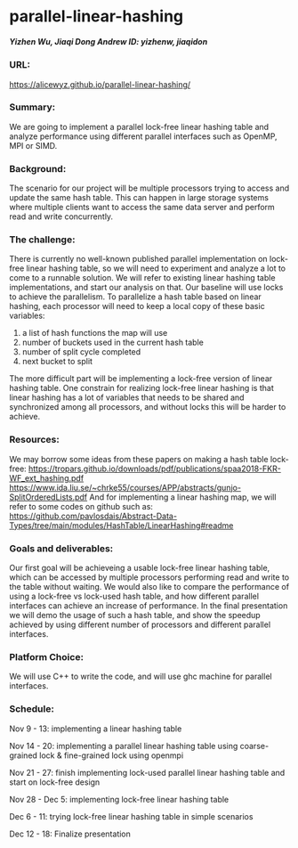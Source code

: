 # parallel-linear-hashing
##### Yizhen Wu, Jiaqi Dong     Andrew ID: yizhenw, jiaqidon

### URL: 
https://alicewyz.github.io/parallel-linear-hashing/

### Summary: 
We are going to implement a parallel lock-free linear hashing table and analyze performance using different parallel interfaces such as OpenMP, MPI or SIMD.

### Background:
The scenario for our project will be multiple processors trying to access and update the same hash table. This can happen in large storage systems where multiple clients want to access the same data server and perform read and write concurrently.

### The challenge:
There is currently no well-known published parallel implementation on lock-free linear hashing table, so we will need to experiment and analyze a lot to come to a runnable solution. We will refer to existing linear hashing table implementations, and start our analysis on that. Our baseline will use locks to achieve the parallelism. 
To parallelize a hash table based on linear hashing, each processor will need to keep a local copy of these basic variables:
  1. a list of hash functions the map will use
  2. number of buckets used in the current hash table
  3. number of split cycle completed
  4. next bucket to split
  
The more difficult part will be implementing a lock-free version of linear hashing table. One constrain for realizing lock-free linear hashing is that linear hashing has a lot of variables that needs to be shared and synchronized among all processors, and without locks this will be harder to achieve.

### Resources:
We may borrow some ideas from these papers on making a hash table lock-free:
https://tropars.github.io/downloads/pdf/publications/spaa2018-FKR-WF_ext_hashing.pdf
https://www.ida.liu.se/~chrke55/courses/APP/abstracts/gunjo-SplitOrderedLists.pdf
And for implementing a linear hashing map, we will refer to some codes on github such as:
https://github.com/pavlosdais/Abstract-Data-Types/tree/main/modules/HashTable/LinearHashing#readme

### Goals and deliverables:
Our first goal will be achieveing a usable lock-free linear hashing table, which can be accessed by multiple processors performing read and write to the table without waiting. We would also like to compare the performance of using a lock-free vs lock-used hash table, and how different parallel interfaces can achieve an increase of performance.
In the final presentation we will demo the usage of such a hash table, and show the speedup achieved by using different number of processors and different parallel interfaces.

### Platform Choice:
We will use C++ to write the code, and will use ghc machine for parallel interfaces.

### Schedule:
Nov 9 - 13: implementing a linear hashing table

Nov 14 - 20: implementing a parallel linear hashing table using coarse-grained lock & fine-grained lock using openmpi

Nov 21 - 27: finish implementing lock-used parallel linear hashing table and start on lock-free design

Nov 28 - Dec 5: implementing lock-free linear hashing table

Dec 6 - 11: trying lock-free linear hashing table in simple scenarios

Dec 12 - 18: Finalize presentation
